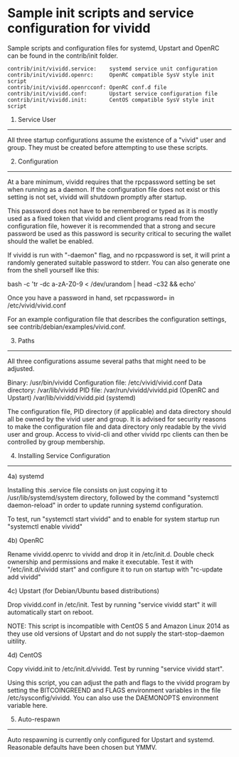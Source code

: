 Sample init scripts and service configuration for vividd
==========================================================

Sample scripts and configuration files for systemd, Upstart and OpenRC
can be found in the contrib/init folder.

    contrib/init/vividd.service:    systemd service unit configuration
    contrib/init/vividd.openrc:     OpenRC compatible SysV style init script
    contrib/init/vividd.openrcconf: OpenRC conf.d file
    contrib/init/vividd.conf:       Upstart service configuration file
    contrib/init/vividd.init:       CentOS compatible SysV style init script

1. Service User
---------------------------------

All three startup configurations assume the existence of a "vivid" user
and group.  They must be created before attempting to use these scripts.

2. Configuration
---------------------------------

At a bare minimum, vividd requires that the rpcpassword setting be set
when running as a daemon.  If the configuration file does not exist or this
setting is not set, vividd will shutdown promptly after startup.

This password does not have to be remembered or typed as it is mostly used
as a fixed token that vividd and client programs read from the configuration
file, however it is recommended that a strong and secure password be used
as this password is security critical to securing the wallet should the
wallet be enabled.

If vividd is run with "-daemon" flag, and no rpcpassword is set, it will
print a randomly generated suitable password to stderr.  You can also
generate one from the shell yourself like this:

bash -c 'tr -dc a-zA-Z0-9 < /dev/urandom | head -c32 && echo'

Once you have a password in hand, set rpcpassword= in /etc/vivid/vivid.conf

For an example configuration file that describes the configuration settings,
see contrib/debian/examples/vivid.conf.

3. Paths
---------------------------------

All three configurations assume several paths that might need to be adjusted.

Binary:              /usr/bin/vividd
Configuration file:  /etc/vivid/vivid.conf
Data directory:      /var/lib/vividd
PID file:            /var/run/vividd/vividd.pid (OpenRC and Upstart)
                     /var/lib/vividd/vividd.pid (systemd)

The configuration file, PID directory (if applicable) and data directory
should all be owned by the vivid user and group.  It is advised for security
reasons to make the configuration file and data directory only readable by the
vivid user and group.  Access to vivid-cli and other vividd rpc clients
can then be controlled by group membership.

4. Installing Service Configuration
-----------------------------------

4a) systemd

Installing this .service file consists on just copying it to
/usr/lib/systemd/system directory, followed by the command
"systemctl daemon-reload" in order to update running systemd configuration.

To test, run "systemctl start vividd" and to enable for system startup run
"systemctl enable vividd"

4b) OpenRC

Rename vividd.openrc to vividd and drop it in /etc/init.d.  Double
check ownership and permissions and make it executable.  Test it with
"/etc/init.d/vividd start" and configure it to run on startup with
"rc-update add vividd"

4c) Upstart (for Debian/Ubuntu based distributions)

Drop vividd.conf in /etc/init.  Test by running "service vividd start"
it will automatically start on reboot.

NOTE: This script is incompatible with CentOS 5 and Amazon Linux 2014 as they
use old versions of Upstart and do not supply the start-stop-daemon uitility.

4d) CentOS

Copy vividd.init to /etc/init.d/vividd. Test by running "service vividd start".

Using this script, you can adjust the path and flags to the vividd program by
setting the BITCOINGREEND and FLAGS environment variables in the file
/etc/sysconfig/vividd. You can also use the DAEMONOPTS environment variable here.

5. Auto-respawn
-----------------------------------

Auto respawning is currently only configured for Upstart and systemd.
Reasonable defaults have been chosen but YMMV.
